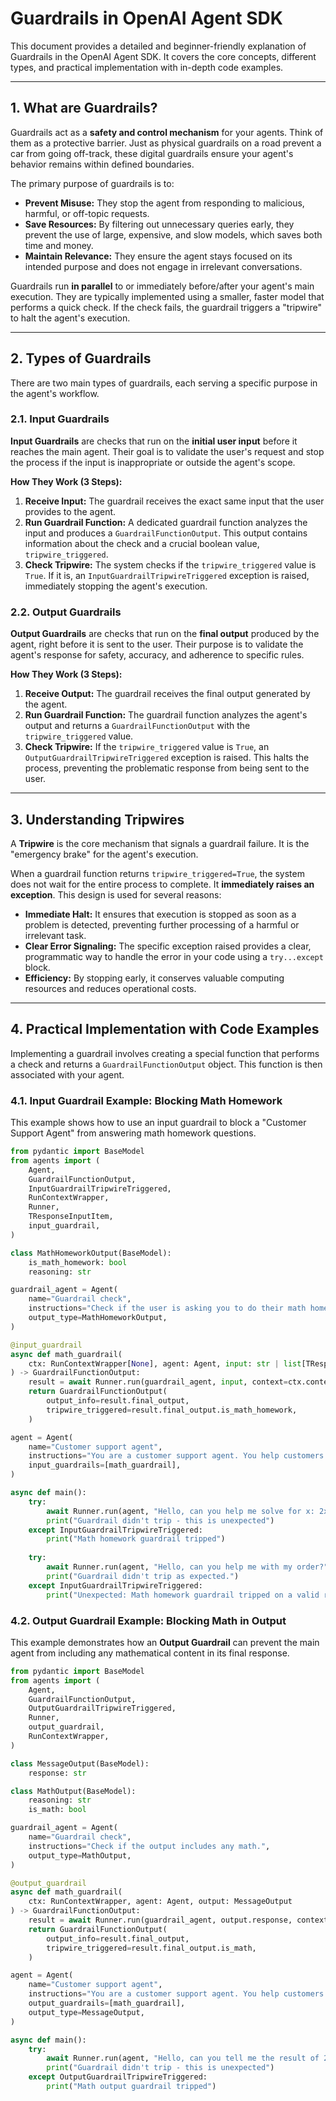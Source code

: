 
# Guardrails in OpenAI Agent SDK

This document provides a detailed and beginner-friendly explanation of Guardrails in the OpenAI Agent SDK. It covers the core concepts, different types, and practical implementation with in-depth code examples.

-----

## 1. What are Guardrails?

Guardrails act as a **safety and control mechanism** for your agents. Think of them as a protective barrier. Just as physical guardrails on a road prevent a car from going off-track, these digital guardrails ensure your agent's behavior remains within defined boundaries.

The primary purpose of guardrails is to:

  * **Prevent Misuse:** They stop the agent from responding to malicious, harmful, or off-topic requests.
  * **Save Resources:** By filtering out unnecessary queries early, they prevent the use of large, expensive, and slow models, which saves both time and money.
  * **Maintain Relevance:** They ensure the agent stays focused on its intended purpose and does not engage in irrelevant conversations.

Guardrails run **in parallel** to or immediately before/after your agent's main execution. They are typically implemented using a smaller, faster model that performs a quick check. If the check fails, the guardrail triggers a "tripwire" to halt the agent's execution.

-----

## 2. Types of Guardrails

There are two main types of guardrails, each serving a specific purpose in the agent's workflow.

### 2.1. Input Guardrails

**Input Guardrails** are checks that run on the **initial user input** before it reaches the main agent. Their goal is to validate the user's request and stop the process if the input is inappropriate or outside the agent's scope.

**How They Work (3 Steps):**

1.  **Receive Input:** The guardrail receives the exact same input that the user provides to the agent.
2.  **Run Guardrail Function:** A dedicated guardrail function analyzes the input and produces a `GuardrailFunctionOutput`. This output contains information about the check and a crucial boolean value, `tripwire_triggered`.
3.  **Check Tripwire:** The system checks if the `tripwire_triggered` value is `True`. If it is, an `InputGuardrailTripwireTriggered` exception is raised, immediately stopping the agent's execution.

### 2.2. Output Guardrails

**Output Guardrails** are checks that run on the **final output** produced by the agent, right before it is sent to the user. Their purpose is to validate the agent's response for safety, accuracy, and adherence to specific rules.

**How They Work (3 Steps):**

1.  **Receive Output:** The guardrail receives the final output generated by the agent.
2.  **Run Guardrail Function:** The guardrail function analyzes the agent's output and returns a `GuardrailFunctionOutput` with the `tripwire_triggered` value.
3.  **Check Tripwire:** If the `tripwire_triggered` value is `True`, an `OutputGuardrailTripwireTriggered` exception is raised. This halts the process, preventing the problematic response from being sent to the user.

-----

## 3. Understanding Tripwires

A **Tripwire** is the core mechanism that signals a guardrail failure. It is the "emergency brake" for the agent's execution.

When a guardrail function returns `tripwire_triggered=True`, the system does not wait for the entire process to complete. It **immediately raises an exception**. This design is used for several reasons:

  * **Immediate Halt:** It ensures that execution is stopped as soon as a problem is detected, preventing further processing of a harmful or irrelevant task.
  * **Clear Error Signaling:** The specific exception raised provides a clear, programmatic way to handle the error in your code using a `try...except` block.
  * **Efficiency:** By stopping early, it conserves valuable computing resources and reduces operational costs.

-----

## 4. Practical Implementation with Code Examples

Implementing a guardrail involves creating a special function that performs a check and returns a `GuardrailFunctionOutput` object. This function is then associated with your agent.

### 4.1. Input Guardrail Example: Blocking Math Homework

This example shows how to use an input guardrail to block a "Customer Support Agent" from answering math homework questions.

```python
from pydantic import BaseModel
from agents import (
    Agent,
    GuardrailFunctionOutput,
    InputGuardrailTripwireTriggered,
    RunContextWrapper,
    Runner,
    TResponseInputItem,
    input_guardrail,
)

class MathHomeworkOutput(BaseModel):
    is_math_homework: bool
    reasoning: str

guardrail_agent = Agent( 
    name="Guardrail check",
    instructions="Check if the user is asking you to do their math homework.",
    output_type=MathHomeworkOutput,
)

@input_guardrail
async def math_guardrail( 
    ctx: RunContextWrapper[None], agent: Agent, input: str | list[TResponseInputItem]
) -> GuardrailFunctionOutput:
    result = await Runner.run(guardrail_agent, input, context=ctx.context)
    return GuardrailFunctionOutput(
        output_info=result.final_output, 
        tripwire_triggered=result.final_output.is_math_homework,
    )

agent = Agent(  
    name="Customer support agent",
    instructions="You are a customer support agent. You help customers with their questions.",
    input_guardrails=[math_guardrail],
)

async def main():
    try:
        await Runner.run(agent, "Hello, can you help me solve for x: 2x + 3 = 11?")
        print("Guardrail didn't trip - this is unexpected")
    except InputGuardrailTripwireTriggered:
        print("Math homework guardrail tripped")
    
    try:
        await Runner.run(agent, "Hello, can you help me with my order?")
        print("Guardrail didn't trip as expected.")
    except InputGuardrailTripwireTriggered:
        print("Unexpected: Math homework guardrail tripped on a valid request.")
```

### 4.2. Output Guardrail Example: Blocking Math in Output

This example demonstrates how an **Output Guardrail** can prevent the main agent from including any mathematical content in its final response.

```python
from pydantic import BaseModel
from agents import (
    Agent,
    GuardrailFunctionOutput,
    OutputGuardrailTripwireTriggered,
    Runner,
    output_guardrail,
    RunContextWrapper,
)

class MessageOutput(BaseModel): 
    response: str

class MathOutput(BaseModel): 
    reasoning: str
    is_math: bool

guardrail_agent = Agent(
    name="Guardrail check",
    instructions="Check if the output includes any math.",
    output_type=MathOutput,
)

@output_guardrail
async def math_guardrail(  
    ctx: RunContextWrapper, agent: Agent, output: MessageOutput
) -> GuardrailFunctionOutput:
    result = await Runner.run(guardrail_agent, output.response, context=ctx.context)
    return GuardrailFunctionOutput(
        output_info=result.final_output,
        tripwire_triggered=result.final_output.is_math,
    )

agent = Agent( 
    name="Customer support agent",
    instructions="You are a customer support agent. You help customers with their questions.",
    output_guardrails=[math_guardrail],
    output_type=MessageOutput,
)

async def main():
    try:
        await Runner.run(agent, "Hello, can you tell me the result of 2x + 3 = 11?")
        print("Guardrail didn't trip - this is unexpected")
    except OutputGuardrailTripwireTriggered:
        print("Math output guardrail tripped")
```
